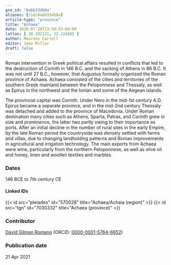 ```yaml
---
gre_id: "8abb33d60a"
aliases: [/id/8abb33d60a]
article-type: "province"
title: "Achaea"
date: 2020-07-20T13:58:53-04:00
latlon: [ 38.102121, 22.224585 ]
author: Maureen Carroll
editor: Jane Millar
draft: false
---
```


Roman intervention in Greek political affairs resulted in conflicts that led to the destruction of Corinth in 146 B.C. and the sacking of Athens in 86 B.C. It was not until 27 B.C., however, that Augustus formally organized the Roman province of Achaea. Achaea consisted of the cities and territories of the southern Greek mainland between the Peloponnese and Thessaly, as well as Epirus in the northwest and the Ionian and some of the Aegean islands.

The provincial capital was Corinth. Under Nero in the mid-1st century A.D. Epirus became a separate province, and in the mid-2nd century Thessaly was detached and added to the province of Macedonia. Under Roman domination many cities such as Athens, Sparta, Patras, and Corinth grew in size and prominence, the latter two partly owing to their importance as ports.  After an initial decline in the number of rural sites in the early Empire, by the late Roman period the countryside was densely settled with farms and villas, due to changing landholding patterns and Roman improvements in agricultural and irrigation technology. The main exports from Achaea were wine, particularly from the northern Peloponnese, as well as olive oil and honey, linen and woollen textiles and marbles.


### Dates

146 BCE to 7th century CE

#### Linked IDs

{{< id src="pleiades" id="570028" title="Achaea/Achaia (region)" >}}
{{< id src="tgn" id="7030332" title="Achaea (province)" >}}

<!--#### Periodo ID-->
<!-- [PERIODO_ID](https://pleiades.stoa.org/places/PLEIADES_ID) -->

### Contributor

[David Gilman Romano](https://anthropology.arizona.edu/user/david-gilman-romano) (ORCID: [0000-0001-5764-6652](https://orcid.org/0000-0001-5764-6652))

### Publication date

21 Apr 2021
